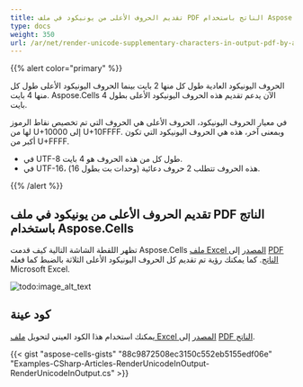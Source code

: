 ```yaml
---
title: تقديم الحروف الأعلى من يونيكود في ملف PDF الناتج باستخدام Aspose.Cells
type: docs
weight: 350
url: /ar/net/render-unicode-supplementary-characters-in-output-pdf-by-aspose-cells/
---
```


{{% alert color="primary" %}}

الحروف اليونيكود العادية طول كل منها 2 بايت بينما الحروف اليونيكود الأعلى طول كل منها 4 بايت. Aspose.Cells الآن يدعم تقديم هذه الحروف اليونيكود الأعلى بطول 4 بايت.

في معيار الحروف اليونيكود، الحروف الأعلى هي الحروف التي تم تخصيص نقاط الرموز لها من U+10000 إلى U+10FFFF. وبمعنى آخر، هذه هي الحروف اليونيكود التي تكون أكبر من U+FFFF.

- في UTF-8 طول كل من هذه الحروف هو 4 بايت.
- في UTF-16، هذه الحروف تتطلب 2 حروف دعائية (وحدات بت بطول 16).

{{% /alert %}}

## تقديم الحروف الأعلى من يونيكود في ملف PDF الناتج باستخدام Aspose.Cells

تظهر اللقطة الشاشة التالية كيف قدمت Aspose.Cells [ملف Excel المصدر](5115563.xlsx) إلى [PDF الناتج](5115564.pdf). كما يمكنك رؤية تم تقديم كل الحروف اليونيكود الأعلى الثلاثة بالضبط كما فعله Microsoft Excel.

![todo:image_alt_text](output.png)

## كود عينة

يمكنك استخدام هذا الكود العيني لتحويل [ملف Excel المصدر](5115563.xlsx) إلى [PDF الناتج](5115564.pdf).

{{< gist "aspose-cells-gists" "88c9872508ec3150c552eb5155edf06e" "Examples-CSharp-Articles-RenderUnicodeInOutput-RenderUnicodeInOutput.cs" >}}
